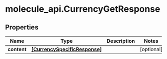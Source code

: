 # molecule_api.CurrencyGetResponse

## Properties
Name | Type | Description | Notes
------------ | ------------- | ------------- | -------------
**content** | [**[CurrencySpecificResponse]**](CurrencySpecificResponse.md) |  | [optional] 


